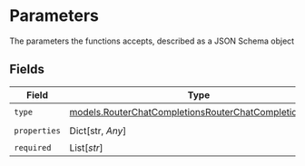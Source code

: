# Parameters

The parameters the functions accepts, described as a JSON Schema object


## Fields

| Field                                                                                                                | Type                                                                                                                 | Required                                                                                                             | Description                                                                                                          |
| -------------------------------------------------------------------------------------------------------------------- | -------------------------------------------------------------------------------------------------------------------- | -------------------------------------------------------------------------------------------------------------------- | -------------------------------------------------------------------------------------------------------------------- |
| `type`                                                                                                               | [models.RouterChatCompletionsRouterChatCompletionsType](../models/routerchatcompletionsrouterchatcompletionstype.md) | :heavy_check_mark:                                                                                                   | N/A                                                                                                                  |
| `properties`                                                                                                         | Dict[str, *Any*]                                                                                                     | :heavy_check_mark:                                                                                                   | N/A                                                                                                                  |
| `required`                                                                                                           | List[*str*]                                                                                                          | :heavy_minus_sign:                                                                                                   | N/A                                                                                                                  |